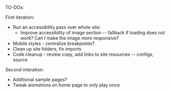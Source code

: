 TO-DOs:

First iteration:

- Run an accessibility pass over whole site:
  - Improve accessibility of image section -- fallback if loading does not work? Can I make the image more responsive?
- Mobile styles - centralize breakpoints?
- Clean up site folders, fix imports
- Code cleanup - review copy, add links to site resources -- configs, source

Second interation:

- Additional sample pages?
- Tweak animations on home page to only play once

